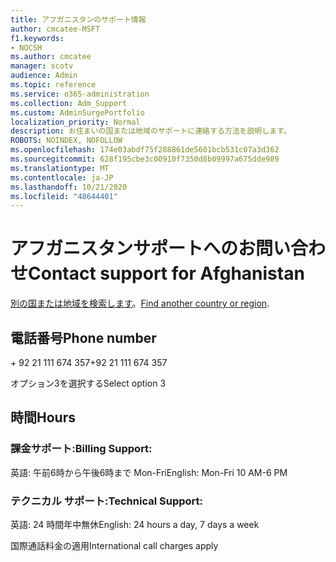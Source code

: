 ```yaml
---
title: アフガニスタンのサポート情報
author: cmcatee-MSFT
f1.keywords:
- NOCSH
ms.author: cmcatee
manager: scotv
audience: Admin
ms.topic: reference
ms.service: o365-administration
ms.collection: Adm_Support
ms.custom: AdminSurgePortfolio
localization_priority: Normal
description: お住まいの国または地域のサポートに連絡する方法を説明します。
ROBOTS: NOINDEX, NOFOLLOW
ms.openlocfilehash: 174e03abdf75f288861de5601bcb531c07a3d362
ms.sourcegitcommit: 628f195cbe3c00910f7350d8b09997a675dde989
ms.translationtype: MT
ms.contentlocale: ja-JP
ms.lasthandoff: 10/21/2020
ms.locfileid: "48644401"
---
```

# <a name="contact-support-for-afghanistan"></a><span data-ttu-id="91c6a-103">アフガニスタンサポートへのお問い合わせ</span><span class="sxs-lookup"><span data-stu-id="91c6a-103">Contact support for Afghanistan</span></span>

<span data-ttu-id="91c6a-104">[別の国または地域を検索します](../contact-support-for-business-products.md)。</span><span class="sxs-lookup"><span data-stu-id="91c6a-104">[Find another country or region](../contact-support-for-business-products.md).</span></span>

## <a name="phone-number"></a><span data-ttu-id="91c6a-105">電話番号</span><span class="sxs-lookup"><span data-stu-id="91c6a-105">Phone number</span></span>
<span data-ttu-id="91c6a-106">+ 92 21 111 674 357</span><span class="sxs-lookup"><span data-stu-id="91c6a-106">+92 21 111 674 357</span></span>

<span data-ttu-id="91c6a-107">オプション3を選択する</span><span class="sxs-lookup"><span data-stu-id="91c6a-107">Select option 3</span></span>

## <a name="hours"></a><span data-ttu-id="91c6a-108">時間</span><span class="sxs-lookup"><span data-stu-id="91c6a-108">Hours</span></span>
### <a name="billing-support"></a><span data-ttu-id="91c6a-109">課金サポート:</span><span class="sxs-lookup"><span data-stu-id="91c6a-109">Billing Support:</span></span>

<span data-ttu-id="91c6a-110">英語: 午前6時から午後6時まで Mon-Fri</span><span class="sxs-lookup"><span data-stu-id="91c6a-110">English: Mon-Fri 10 AM-6 PM</span></span>

### <a name="technical-support"></a><span data-ttu-id="91c6a-111">テクニカル サポート:</span><span class="sxs-lookup"><span data-stu-id="91c6a-111">Technical Support:</span></span>

<span data-ttu-id="91c6a-112">英語: 24 時間年中無休</span><span class="sxs-lookup"><span data-stu-id="91c6a-112">English: 24 hours a day, 7 days a week</span></span>

<span data-ttu-id="91c6a-113">国際通話料金の適用</span><span class="sxs-lookup"><span data-stu-id="91c6a-113">International call charges apply</span></span>
